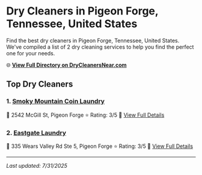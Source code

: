 # Dry Cleaners in Pigeon Forge, Tennessee, United States

Find the best dry cleaners in Pigeon Forge, Tennessee, United States. We've compiled a list of 2 dry cleaning services to help you find the perfect one for your needs.

🌐 **[View Full Directory on DryCleanersNear.com](https://drycleanersnear.com/city/US/Tennessee/Pigeon%20Forge)**

## Top Dry Cleaners

### 1. [Smoky Mountain Coin Laundry](https://drycleanersnear.com/dryCleaner/686492ad19eecc1ffc8c65f0/smoky-mountain-coin-laundry)
📍 2542 McGill St, Pigeon Forge
⭐ Rating: 3/5
🔗 [View Full Details](https://drycleanersnear.com/dryCleaner/686492ad19eecc1ffc8c65f0/smoky-mountain-coin-laundry)

### 2. [Eastgate Laundry](https://drycleanersnear.com/dryCleaner/686492ad19eecc1ffc8c6700/eastgate-laundry)
📍 335 Wears Valley Rd Ste 5, Pigeon Forge
⭐ Rating: 3/5
🔗 [View Full Details](https://drycleanersnear.com/dryCleaner/686492ad19eecc1ffc8c6700/eastgate-laundry)


---

*Last updated: 7/31/2025*
